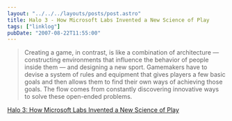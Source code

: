 ```yaml
---
layout: "../../../layouts/posts/post.astro"
title: Halo 3 - How Microsoft Labs Invented a New Science of Play
tags: ["linklog"]
pubDate: "2007-08-22T11:55:00"
---
```


> Creating a game, in contrast, is like a combination of architecture — constructing environments that influence the behavior of people inside them — and designing a new sport. Gamemakers have to devise a system of rules and equipment that gives players a few basic goals and then allows them to find their own ways of achieving those goals. The flow comes from constantly discovering innovative ways to solve these open-ended problems.

[Halo 3: How Microsoft Labs Invented a New Science of Play](https://www.wired.com/2007/08/ff-halo-2/)

